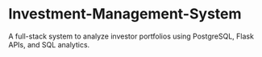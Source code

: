 # Investment-Management-System
A full-stack system to analyze investor portfolios using PostgreSQL, Flask APIs, and SQL analytics.
